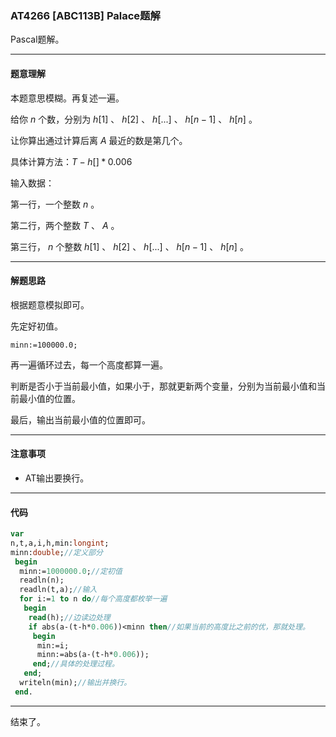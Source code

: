 ### AT4266 [ABC113B] Palace题解
Pascal题解。

--------------------
#### 题意理解
本题意思模糊。再复述一遍。

给你 $n$ 个数，分别为
 $h[1]$ 、 $h[2]$ 、 $h[...]$ 、 $h[n-1]$ 、 $h[n]$ 。
 
让你算出通过计算后离 $A$ 最近的数是第几个。

具体计算方法：$T-h[]*0.006$ 

输入数据：

第一行，一个整数 $n$ 。

第二行，两个整数 $T$ 、 $A$ 。

第三行， $n$ 个整数  $h[1]$ 、 $h[2]$ 、 $h[...]$ 、 $h[n-1]$ 、 $h[n]$ 。


------------
#### 解题思路
根据题意模拟即可。

先定好初值。

``minn:=100000.0;``

再一遍循环过去，每一个高度都算一遍。

判断是否小于当前最小值，如果小于，那就更新两个变量，分别为当前最小值和当前最小值的位置。

最后，输出当前最小值的位置即可。


------------
#### 注意事项
- AT输出要换行。


------------
#### 代码
```Pascal
var
n,t,a,i,h,min:longint;
minn:double;//定义部分
 begin
  minn:=1000000.0;//定初值
  readln(n);
  readln(t,a);//输入
  for i:=1 to n do//每个高度都枚举一遍
   begin
    read(h);//边读边处理
    if abs(a-(t-h*0.006))<minn then//如果当前的高度比之前的优，那就处理。
     begin
      min:=i;
      minn:=abs(a-(t-h*0.006));
     end;//具体的处理过程。
   end;
  writeln(min);//输出并换行。
 end.
```


------------
结束了。

